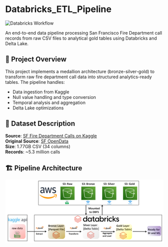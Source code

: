 # Databricks_ETL_Pipeline

![Databricks Workflow](docs/workflow_screenshot.png)

An end-to-end data pipeline processing San Francisco Fire Department call records from raw CSV files to analytical gold tables using Databricks and Delta Lake.

## 📌 Project Overview

This project implements a medallion architecture (bronze-silver-gold) to transform raw fire department call data into structured analytics-ready tables. The pipeline handles:
- Data ingestion from Kaggle
- Null value handling and type conversion
- Temporal analysis and aggregation
- Delta Lake optimizations

## 📂 Dataset Description

**Source**: [SF Fire Department Calls on Kaggle](https://www.kaggle.com/datasets/imankity/san-francisco-fire-department-public-dataset)  
**Original Source**: [SF OpenData](https://data.sfgov.org/Public-Safety/Fire-Department-Calls-for-Service/nuek-vuh3)  
**Size**: 1.77GB CSV (34 columns)  
**Records**: ~5.3 million calls  


## 🏗️ Pipeline Architecture
<p float="center">
    <img src="Docs/Pipeline_Architecture.png" width="800">
</p>
